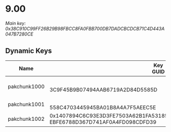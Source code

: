 # 9.00

###### *Main key: 0x38C910C99FF26B29B98FBCC8FA0FBB700DB7DADCBCDCB71C4D443A047B7280CE*

## Dynamic Keys

| Name         | Key<br/>GUID                                                                                            | Notes        |
|--------------|---------------------------------------------------------------------------------------------------------|--------------|
| pakchunk1000 | <br/>3C9F45B9B07494AAB6719A2D84D5585D                                                                   | One Shot umbrella |
| pakchunk1001 | <br/>558C4703445945BA01B8A4A7F5AEEC5E                                                                   | Bao Bros set |
| pakchunk1002 | 0x1407894C6C93E3D3FE7503A62B1FA5318540C6EEEAB483E5A9268B011F39CEA2<br/>EBFE6788D367D741AF0A4FD098CDFD39 |
